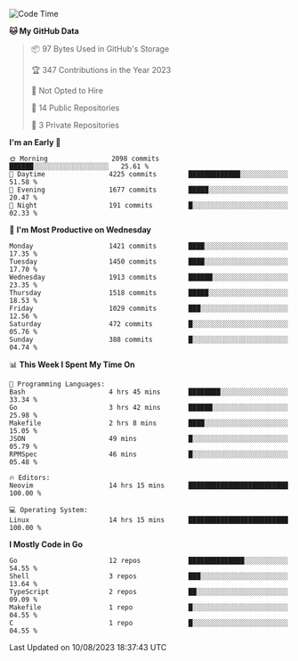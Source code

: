<!--START_SECTION:waka-->
![Code Time](http://img.shields.io/badge/Code%20Time-111%20hrs%2038%20mins-blue)

**🐱 My GitHub Data** 

> 📦 97 Bytes Used in GitHub's Storage 
 > 
> 🏆 347 Contributions in the Year 2023
 > 
> 🚫 Not Opted to Hire
 > 
> 📜 14 Public Repositories 
 > 
> 🔑 3 Private Repositories 
 > 
**I'm an Early 🐤** 

```text
🌞 Morning                2098 commits        ██████░░░░░░░░░░░░░░░░░░░   25.61 % 
🌆 Daytime                4225 commits        █████████████░░░░░░░░░░░░   51.58 % 
🌃 Evening                1677 commits        █████░░░░░░░░░░░░░░░░░░░░   20.47 % 
🌙 Night                  191 commits         █░░░░░░░░░░░░░░░░░░░░░░░░   02.33 % 
```
📅 **I'm Most Productive on Wednesday** 

```text
Monday                   1421 commits        ████░░░░░░░░░░░░░░░░░░░░░   17.35 % 
Tuesday                  1450 commits        ████░░░░░░░░░░░░░░░░░░░░░   17.70 % 
Wednesday                1913 commits        ██████░░░░░░░░░░░░░░░░░░░   23.35 % 
Thursday                 1518 commits        █████░░░░░░░░░░░░░░░░░░░░   18.53 % 
Friday                   1029 commits        ███░░░░░░░░░░░░░░░░░░░░░░   12.56 % 
Saturday                 472 commits         █░░░░░░░░░░░░░░░░░░░░░░░░   05.76 % 
Sunday                   388 commits         █░░░░░░░░░░░░░░░░░░░░░░░░   04.74 % 
```


📊 **This Week I Spent My Time On** 

```text
💬 Programming Languages: 
Bash                     4 hrs 45 mins       ████████░░░░░░░░░░░░░░░░░   33.34 % 
Go                       3 hrs 42 mins       ██████░░░░░░░░░░░░░░░░░░░   25.98 % 
Makefile                 2 hrs 8 mins        ████░░░░░░░░░░░░░░░░░░░░░   15.05 % 
JSON                     49 mins             █░░░░░░░░░░░░░░░░░░░░░░░░   05.79 % 
RPMSpec                  46 mins             █░░░░░░░░░░░░░░░░░░░░░░░░   05.48 % 

🔥 Editors: 
Neovim                   14 hrs 15 mins      █████████████████████████   100.00 % 

💻 Operating System: 
Linux                    14 hrs 15 mins      █████████████████████████   100.00 % 
```

**I Mostly Code in Go** 

```text
Go                       12 repos            ██████████████░░░░░░░░░░░   54.55 % 
Shell                    3 repos             ███░░░░░░░░░░░░░░░░░░░░░░   13.64 % 
TypeScript               2 repos             ██░░░░░░░░░░░░░░░░░░░░░░░   09.09 % 
Makefile                 1 repo              █░░░░░░░░░░░░░░░░░░░░░░░░   04.55 % 
C                        1 repo              █░░░░░░░░░░░░░░░░░░░░░░░░   04.55 % 
```




 Last Updated on 10/08/2023 18:37:43 UTC
<!--END_SECTION:waka-->
